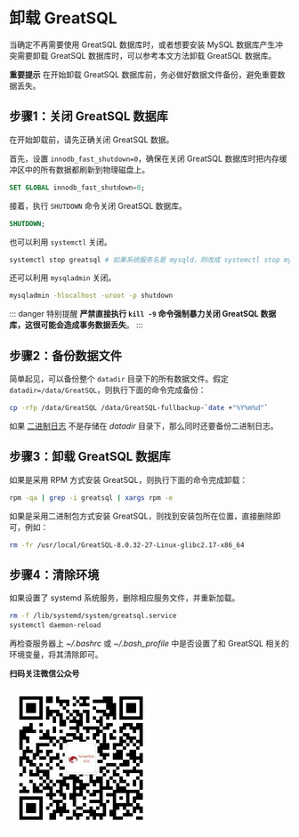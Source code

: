 # 卸载 GreatSQL

当确定不再需要使用 GreatSQL 数据库时，或者想要安装 MySQL 数据库产生冲突需要卸载 GreatSQL 数据库时，可以参考本文方法卸载 GreatSQL 数据库。

**重要提示**
在开始卸载 GreatSQL 数据库前，务必做好数据文件备份，避免重要数据丢失。

## 步骤1：关闭 GreatSQL 数据库

在开始卸载前，请先正确关闭 GreatSQL 数据。

首先，设置 `innodb_fast_shutdown=0`，确保在关闭 GreatSQL 数据库时把内存缓冲区中的所有数据都刷新到物理磁盘上。

```sql
SET GLOBAL innodb_fast_shutdown=0;
```

接着，执行 `SHUTDOWN` 命令关闭 GreatSQL 数据库。

```sql
SHUTDOWN;
```

也可以利用 `systemctl` 关闭。

```bash
systemctl stop greatsql # 如果系统服务名是 mysqld，则改成 systemctl stop mysqld
```

还可以利用 `mysqladmin` 关闭。

```bash
mysqladmin -hlocalhost -uroot -p shutdown
```

::: danger 特别提醒
**严禁直接执行 `kill -9` 命令强制暴力关闭 GreatSQL 数据库，这很可能会造成事务数据丢失**。
:::

## 步骤2：备份数据文件

简单起见，可以备份整个 `datadir` 目录下的所有数据文件。假定 `datadir=/data/GreatSQL`，则执行下面的命令完成备份：
```bash
cp -rfp /data/GreatSQL /data/GreatSQL-fullbackup-`date +"%Y%m%d"`
```

如果 [二进制日志](../2-about-greatsql/4-3-greatsql-binary-log.md) 不是存储在 *datadir* 目录下，那么同时还要备份二进制日志。

## 步骤3：卸载 GreatSQL 数据库

如果是采用 RPM 方式安装 GreatSQL，则执行下面的命令完成卸载：

```bash
rpm -qa | grep -i greatsql | xargs rpm -e
```

如果是采用二进制包方式安装 GreatSQL，则找到安装包所在位置，直接删除即可，例如：

```bash
rm -fr /usr/local/GreatSQL-8.0.32-27-Linux-glibc2.17-x86_64
```

## 步骤4：清除环境

如果设置了 systemd 系统服务，删除相应服务文件，并重新加载。

```bash
rm -f /lib/systemd/system/greatsql.service
systemctl daemon-reload
```

再检查服务器上 *~/.bashrc* 或 *~/.bash_profile* 中是否设置了和 GreatSQL 相关的环境变量，将其清除即可。


**扫码关注微信公众号**

![greatsql-wx](../greatsql-wx.jpg)
